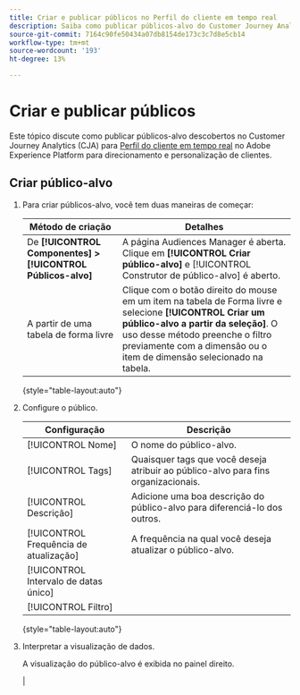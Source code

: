 ```yaml
---
title: Criar e publicar públicos no Perfil do cliente em tempo real
description: Saiba como publicar públicos-alvo do Customer Journey Analytics
source-git-commit: 7164c90fe50434a07db8154de173c3c7d8e5cb14
workflow-type: tm+mt
source-wordcount: '193'
ht-degree: 13%

---
```



# Criar e publicar públicos

Este tópico discute como publicar públicos-alvo descobertos no Customer Journey Analytics (CJA) para [Perfil do cliente em tempo real](https://experienceleague.adobe.com/docs/experience-platform/profile/home.html?lang=pt-BR) no Adobe Experience Platform para direcionamento e personalização de clientes.

## Criar público-alvo

1. Para criar públicos-alvo, você tem duas maneiras de começar:

   | Método de criação | Detalhes |
   | --- | --- |
   | De **[!UICONTROL Componentes] > [!UICONTROL Públicos-alvo]** | A página Audiences Manager é aberta. Clique em **[!UICONTROL Criar público-alvo]** e [!UICONTROL Construtor de público-alvo] é aberto. |
   | A partir de uma tabela de forma livre | Clique com o botão direito do mouse em um item na tabela de Forma livre e selecione **[!UICONTROL Criar um público-alvo a partir da seleção]**. O uso desse método preenche o filtro previamente com a dimensão ou o item de dimensão selecionado na tabela. |

   {style=&quot;table-layout:auto&quot;}

1. Configure o público.

   | Configuração | Descrição |
   | --- | --- |
   | [!UICONTROL Nome] | O nome do público-alvo. |
   | [!UICONTROL Tags] | Quaisquer tags que você deseja atribuir ao público-alvo para fins organizacionais. |
   | [!UICONTROL Descrição] | Adicione uma boa descrição do público-alvo para diferenciá-lo dos outros. |
   | [!UICONTROL Frequência de atualização] | A frequência na qual você deseja atualizar o público-alvo. |
   | [!UICONTROL Intervalo de datas único] |  |
   | [!UICONTROL Filtro] |  |

   {style=&quot;table-layout:auto&quot;}

1. Interpretar a visualização de dados.

   A visualização do público-alvo é exibida no painel direito.

   |





